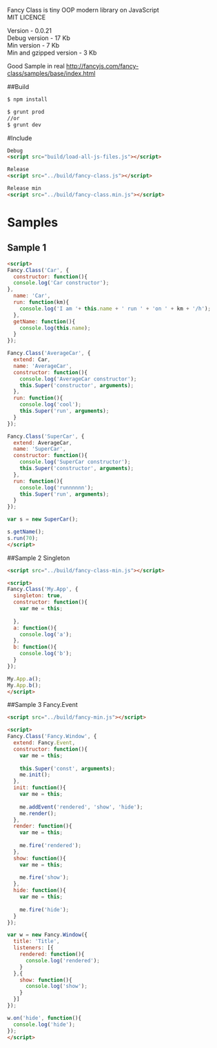 Fancy Class is tiny OOP modern library on JavaScript  
MIT LICENCE  
  
Version - 0.0.21  
Debug version - 17 Kb  
Min version - 7 Kb  
Min and gzipped version - 3 Kb  

Good Sample in real http://fancyjs.com/fancy-class/samples/base/index.html  

##Build

```sh
$ npm install
```

```sh
$ grunt prod
//or
$ grunt dev
```


#Include
``` html
Debug
<script src="build/load-all-js-files.js"></script>
```
``` html
Release
<script src="../build/fancy-class.js"></script>
```
``` html
Release min
<script src="../build/fancy-class.min.js"></script>
```




# Samples
## Sample 1
``` html
<script>
Fancy.Class('Car', {
  constructor: function(){
  console.log('Car constructor');
},
  name: 'Car',
  run: function(km){
	console.log('I am '+ this.name + ' run ' + 'on ' + km + '/h');
  },
  getName: function(){
	console.log(this.name);
  }
});

Fancy.Class('AverageCar', {
  extend: Car,
  name: 'AverageCar',
  constructor: function(){
    console.log('AverageCar constructor');
	this.Super('constructor', arguments);
  },
  run: function(){
	console.log('cool');
	this.Super('run', arguments);
  }
});

Fancy.Class('SuperCar', {
  extend: AverageCar,
  name: 'SuperCar',
  constructor: function(){
	console.log('SuperCar constructor');
	this.Super('constructor', arguments);
  },
  run: function(){
	console.log('runnnnnn');
	this.Super('run', arguments);
  }
});

var s = new SuperCar();

s.getName();
s.run(70);
</script>
```

##Sample 2
Singleton
```html
<script src="../build/fancy-class-min.js"></script>

<script>
Fancy.Class('My.App', {
  singleton: true,
  constructor: function(){
	var me = this;
		
  },
  a: function(){
	console.log('a');
  },
  b: function(){
	console.log('b');
  }
});

My.App.a();
My.App.b();
</script>
```

##Sample 3
Fancy.Event  
```html
<script src="../build/fancy-min.js"></script>

<script>
Fancy.Class('Fancy.Window', {
  extend: Fancy.Event,
  constructor: function(){
	var me = this;
		
	this.Super('const', arguments);
	me.init();
  },
  init: function(){
	var me = this;
		
	me.addEvent('rendered', 'show', 'hide');
	me.render();
  },
  render: function(){
	var me = this;
		
	me.fire('rendered');
  },
  show: function(){
	var me = this;
		
	me.fire('show');
  },
  hide: function(){
	var me = this;
		
	me.fire('hide');
  }
});

var w = new Fancy.Window({
  title: 'Title',
  listeners: [{
	rendered: function(){
	  console.log('rendered');
	}
  },{
	show: function(){
	  console.log('show');
	}
  }]
});

w.on('hide', function(){
  console.log('hide');
});
</script>
```
